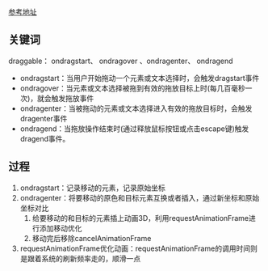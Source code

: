 [参考地址](https://juejin.cn/post/7171269067729272868)
## 关键词

draggable： ondragstart、 ondragover 、ondragenter、 ondragend

- ondragstart：当用户开始拖动一个元素或文本选择时，会触发dragstart事件
- ondragover：当元素或文本选择被拖到有效的拖放目标上时(每几百毫秒一次)，就会触发拖放事件
- ondragenter：当被拖动的元素或文本选择进入有效的拖放目标时，会触发dragenter事件
- ondragend：当拖放操作结束时(通过释放鼠标按钮或点击escape键)触发dragend事件。


## 过程

1. ondragstart：记录移动的元素，记录原始坐标
2. ondragenter：将要移动的原色和目标元素互换或者插入，通过新坐标和原始坐标对比
	1. 给要移动的和目标的元素插上动画3D，利用requestAnimationFrame进行添加移动优化
	2. 移动完后移除cancelAnimationFrame
3. requestAnimationFrame优化动画：requestAnimationFrame的调用时间则是跟着系统的刷新频率走的，顺滑一点